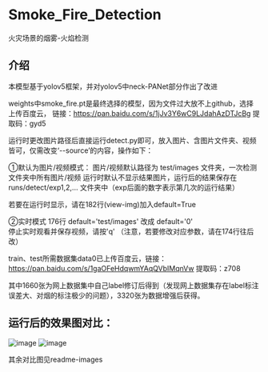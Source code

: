 # Smoke_Fire_Detection
火灾场景的烟雾-火焰检测

## 介绍

本模型基于yolov5框架，并对yolov5中neck-PANet部分作出了改进

weights中smoke_fire.pt是最终选择的模型，因为文件过大放不上github，选择上传百度云，
链接：https://pan.baidu.com/s/1jJv3Y6wC9LJdahAzDTJcBg 
提取码：gyd5 

运行时更改图片路径后直接运行detect.py即可，放入图片、含图片文件夹、视频皆可，仅需改变‘--source’的内容，操作如下：

①默认为图片/视频模式：
图片/视频默认路径为 test/images 文件夹，一次检测文件夹中所有图片/视频
运行时默认不显示结果图片，运行后的结果保存在runs/detect/exp1,2,... 文件夹中（exp后面的数字表示第几次的运行结果）

若要在运行时显示，请在182行(view-img)加入default=True

②实时模式
176行  default='test/images'  改成  default='0'  
停止实时观看并保存视频，请按'q'
（注意，若要修改对应参数，请在174行往后改）

train、test所需数据集data0已上传百度云，链接：https://pan.baidu.com/s/1gaOFeHdqwmYAqQVbIMqnVw 
提取码：z708 

其中1660张为网上数据集中自己label修订后得到（发现网上数据集存在label标注误差大、对烟的标注极少的问题），3320张为数据增强后获得。

## 运行后的效果图对比：
![image](https://github.com/sysu19351164/SF_Detection/blob/main/readme-images/001.png)  ![image](https://github.com/sysu19351164/SF_Detection/blob/main/readme-images/001-detect.png)

其余对比图见readme-images
